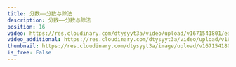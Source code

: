 ```yaml
---
title: 分数——分数与除法
description: 分数——分数与除法
position: 16
video: https://res.cloudinary.com/dtysyyt3a/video/upload/v1671541801/easymath/5年级下/04单元分数的意义和性质/ufmsucaipzaggfe0iky0.mp4
video_additional: https://res.cloudinary.com/dtysyyt3a/video/upload/v1671541922/easymath/5年级下/04单元分数的意义和性质/每课一题的解答视频/tgja8gkwnimukkjsdrfh.mp4
thumbnail: https://res.cloudinary.com/dtysyyt3a/image/upload/v1671541804/easymath/5年级下/04单元分数的意义和性质/xsu20lsceg81zpg04fwf.png
is_free: False
---
```

